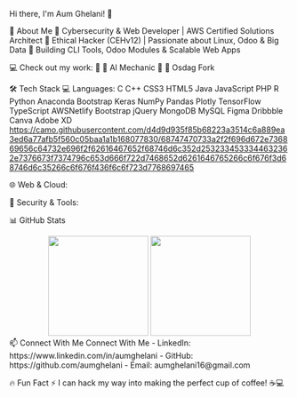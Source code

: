 Hi there, I'm Aum Ghelani! 👋

🚀 About Me
🔹 Cybersecurity & Web Developer | AWS Certified Solutions Architect
🔹 Ethical Hacker (CEHv12) | Passionate about Linux, Odoo & Big Data
🔹 Building CLI Tools, Odoo Modules & Scalable Web Apps

💻 Check out my work:
🔗 🌟 AI Mechanic
🔗 🔧 Osdag Fork

🛠️ Tech Stack
💻 Languages:
C C++ CSS3 HTML5 Java JavaScript PHP R Python Anaconda Bootstrap Keras NumPy Pandas Plotly TensorFlow TypeScript AWSNetlify Bootstrap jQuery MongoDB MySQL Figma Dribbble Canva Adobe XD
https://camo.githubusercontent.com/d4d9d935f85b68223a3514c6a889ea3ed6a77afb5f560c05baa1a1b168077830/68747470733a2f2f696d672e736869656c64732e696f2f62616467652f68746d6c352d2532334533344632362e7376673f7374796c653d666f722d7468652d6261646765266c6f676f3d68746d6c35266c6f676f436f6c6f723d7768697465


🌐 Web & Cloud:



🔐 Security & Tools:




📊 GitHub Stats
<div align="center"> <img height="180em" src="https://github-readme-stats.vercel.app/api?username=aumghelani&show_icons=true&theme=react&hide_border=true&count_private=true"/> <img height="180em" src="https://github-readme-streak-stats.herokuapp.com/?user=aumghelani&theme=react&hide_border=true"/> </div>
📫 Connect With Me
Connect With Me
- LinkedIn: https://www.linkedin.com/in/aumghelani
- GitHub: https://github.com/aumghelani
- Email: aumghelani16@gmail.com


🔥 Fun Fact
⚡ I can hack my way into making the perfect cup of coffee! ☕💻
